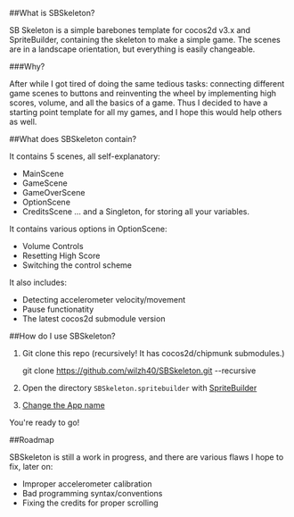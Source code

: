 ##What is SBSkeleton?


SB Skeleton is a simple barebones template for cocos2d v3.x and SpriteBuilder, containing the skeleton to make a simple game. The scenes are in a landscape orientation, but everything is easily changeable. 

###Why?


After while I got tired of doing the same tedious tasks: connecting different game scenes to buttons and reinventing the wheel by implementing high scores, volume, and all the basics of a game. Thus I decided to have a starting point template for all my games, and I hope this would help others as well.

##What does SBSkeleton contain?


It contains 5 scenes, all self-explanatory: 
- MainScene
- GameScene
- GameOverScene
- OptionScene
- CreditsScene
... and a Singleton, for storing all your variables.

It contains various options in OptionScene:
- Volume Controls
- Resetting High Score
- Switching the control scheme

It also includes:
- Detecting accelerometer velocity/movement
- Pause functionatity
- The latest cocos2d submodule version

##How do I use SBSkeleton?


1. Git clone this repo (recursively! It has cocos2d/chipmunk submodules.)

	git clone https://github.com/wilzh40/SBSkeleton.git --recursive

2. Open the directory `SBSkeleton.spritebuilder` with [SpriteBuilder](http://www.spritebuilder.com/)

3. [Change the App name](http://stackoverflow.com/questions/238980/how-to-change-the-name-of-an-ios-app/20418989#20418989)

You're ready to go! 

##Roadmap


SBSkeleton is still a work in progress, and there are various flaws
I hope to fix, later on:
- Improper accelerometer calibration
- Bad programming syntax/conventions
- Fixing the credits for proper scrolling








